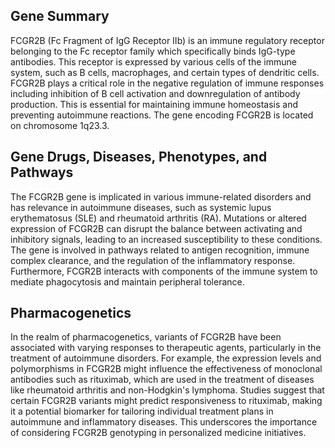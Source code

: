 ## Gene Summary
FCGR2B (Fc Fragment of IgG Receptor IIb) is an immune regulatory receptor belonging to the Fc receptor family which specifically binds IgG-type antibodies. This receptor is expressed by various cells of the immune system, such as B cells, macrophages, and certain types of dendritic cells. FCGR2B plays a critical role in the negative regulation of immune responses including inhibition of B cell activation and downregulation of antibody production. This is essential for maintaining immune homeostasis and preventing autoimmune reactions. The gene encoding FCGR2B is located on chromosome 1q23.3.

## Gene Drugs, Diseases, Phenotypes, and Pathways
The FCGR2B gene is implicated in various immune-related disorders and has relevance in autoimmune diseases, such as systemic lupus erythematosus (SLE) and rheumatoid arthritis (RA). Mutations or altered expression of FCGR2B can disrupt the balance between activating and inhibitory signals, leading to an increased susceptibility to these conditions. The gene is involved in pathways related to antigen recognition, immune complex clearance, and the regulation of the inflammatory response. Furthermore, FCGR2B interacts with components of the immune system to mediate phagocytosis and maintain peripheral tolerance. 

## Pharmacogenetics
In the realm of pharmacogenetics, variants of FCGR2B have been associated with varying responses to therapeutic agents, particularly in the treatment of autoimmune disorders. For example, the expression levels and polymorphisms in FCGR2B might influence the effectiveness of monoclonal antibodies such as rituximab, which are used in the treatment of diseases like rheumatoid arthritis and non-Hodgkin's lymphoma. Studies suggest that certain FCGR2B variants might predict responsiveness to rituximab, making it a potential biomarker for tailoring individual treatment plans in autoimmune and inflammatory diseases. This underscores the importance of considering FCGR2B genotyping in personalized medicine initiatives.